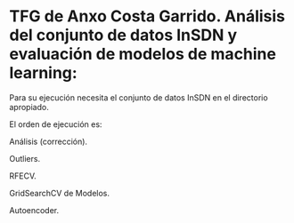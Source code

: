# TFG de Anxo Costa Garrido. Análisis del conjunto de datos InSDN y evaluación de modelos de machine learning:

Para su ejecución necesita el conjunto de datos InSDN en el directorio apropiado.

El orden de ejecución es:

Análisis (corrección).

Outliers.

RFECV.

GridSearchCV de Modelos.

Autoencoder.
